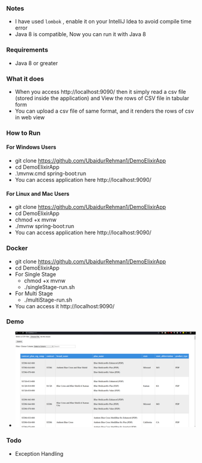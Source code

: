 ### Notes
- I have used ```lombok``` , enable it on your IntelliJ Idea to avoid compile time error
- Java 8 is compatible, Now you can run it with Java 8

### Requirements
- Java 8 or greater

### What it does
- When you access http://localhost:9090/ then it simply read a csv file (stored inside the application) and View the rows of CSV file in tabular form
- You can upload a csv file of same format, and it renders the rows of csv in web view 

### How to Run
#### For Windows Users
- git clone https://github.com/UbaidurRehman1/DemoElixirApp
- cd DemoElixirApp
- .\mvnw.cmd spring-boot:run
- You can access application here http://localhost:9090/


#### For Linux and Mac Users
- git clone https://github.com/UbaidurRehman1/DemoElixirApp
- cd DemoElixirApp
- chmod +x mvnw
- ./mvnw spring-boot:run
- You can access application here http://localhost:9090/


### Docker
- git clone https://github.com/UbaidurRehman1/DemoElixirApp
- cd DemoElixirApp
- For Single Stage 
    - chmod +x mvnw
    - ./singleStage-run.sh
- For Multi Stage
    - ./multiStage-run.sh
- You can access it http://localhost:9090/

### Demo
- ![](img/demo.png)

### Todo
- Exception Handling
